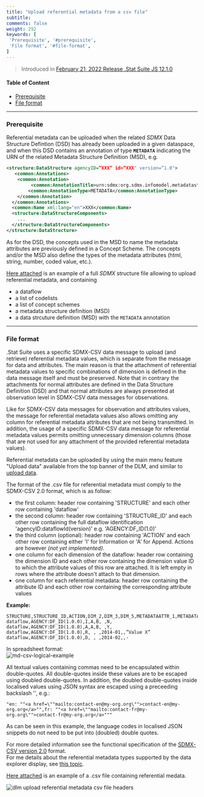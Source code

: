 ```yaml
---
title: "Upload referential metadata from a csv file"
subtitle: 
comments: false
weight: 292
keywords: [
 'Prerequisite', '#prerequisite',
 'File format', '#file-format',
]
---
```


> Introduced in [February 21, 2022 Release .Stat Suite JS 12.1.0](https://sis-cc.gitlab.io/dotstatsuite-documentation/changelog/#february-21-2022)

#### Table of Content
- [Prerequisite](#prerequisite)
- [File format](file-format)

---

### Prerequisite
Referential metadata can be uploaded when the related *SDMX* Data Structure Defintion (DSD) has already been uploaded in a given dataspace, and when this DSD contains an annotation of type **`METADATA`** indicating the URN of the related Metadata Structure Definition (MSD), e.g.

```xml
<structure:DataStructure agencyID=“XXX“ id=“XXX" version=“1.0">
   <common:Annotations>
  	<common:Annotation>
  		 <common:AnnotationTitle>urn:sdmx:org.sdmx.infomodel.metadatastructure.MetadataStructure=AGENCY:MSD_ID(1.0)</common:AnnotationTitle>
  		<common:AnnotationType>METADATA</common:AnnotationType>
  	</common:Annotation>
  </common:Annotations>
  <common:Name xml:lang="en">XXX</common:Name>
  <structure:DataStructureComponents>
  	...
  </structure:DataStructureComponents>
</structure:DataStructure>
```

As for the DSD, the concepts used in the MSD to name the metadata attributes are previously defined in a Concept Scheme. The concepts and/or the MSD also define the types of the metadata attributes (html, string, number, coded value, etc.).

[Here attached](https://gitlab.com/sis-cc/dotstatsuite-documentation/-/blob/master/content/OECD_SNA_TABLE1_1.0_structures.xml) is an example of a full *SDMX* structure file allowing to upload referential metadata, and containing
- a dataflow
- a list of codelists
- a list of concept schemes
- a metadata structure definition (MSD)
- a data strcuture definition (MSD) with the `METADATA` annotation

---

### File format

.Stat Suite uses a specific SDMX-CSV data message to upload (and retrieve) referential metadata values, which is separate from the message for data and attributes. The main reason is that the attachment of referential metadata values to specific combinations of dimension is defined in the data message itself and must be preserved. Note that in contrary the attachments for normal attributes are defined in the Data Structure Definition (DSD) and that normal attributes are always presented at observation level in SDMX-CSV data messages for observations.  

Like for SDMX-CSV data messages for observation and attributes values, the message for referential metadata values also allows omitting any column for referential metadata attributes that are not being transmitted. In addition, the usage of a specific SDMX-CSV data message for referential metadata values permits omitting unnecessary dimension columns (those that are not used for any attachment of the provided referential metadata values).

Referential metadata can be uploaded by using the main menu feature "Upload data" available from the top banner of the DLM, and similar to [upload data](https://sis-cc.gitlab.io/dotstatsuite-documentation/using-dlm/upload-data/upload-data-sdmx-file/).

The format of the .csv file for referential metadata must comply to the SDMX-CSV 2.0 format, which is as follow:
- the first column: header row containing 'STRUCTURE' and each other row containing 'dataflow'
- the second column: header row containing 'STRUCTURE_ID' and each other row containing the full dataflow identification 'agencyID:dataflowId(version)' e.g. 'AGENCY:DF_ID(1.0)'
- the third column (optional): header row containing 'ACTION' and each other row containing either 'I' for Information or 'A' for Append. Actions are however *(not yet implemented)*.
- one column for each dimension of the dataflow: header row containing the dimension ID and each other row containing the dimension value ID to which the attribute values of this row are attached. It is left empty in rows where the attribute doesn't attach to that dimension.
- one column for each referential metadata: header row containing the attribute ID and each other row containing the corresponding attribute values

**Example:**

```
STRUCTURE,STRUCTURE_ID,ACTION,DIM_2,DIM_3,DIM_5,METADATAATTR_1,METADATAATTR_2
dataflow,AGENCY:DF_ID(1.0.0),I,A,B, ,N,
dataflow,AGENCY:DF_ID(1.0.0),A,A,B, ,Y,
dataflow,AGENCY:DF_ID(1.0.0),R, , ,2014-01,,”Value X”
dataflow,AGENCY:DF_ID(1.0.0),D, , ,2014-02,,-
```

In spreadsheet format:  
![md-csv-logical-example](/dotstatsuite-documentation/images/md-csv-logical-example.png)

All textual values containing commas need to be encapsulated within double-quotes. All double-quotes inside these values are to be escaped using doubled double-quotes. In addition, the doubled double-quotes inside localised values using JSON syntax are escaped using a preceeding backslash '\', e.g.:

`"en: ""<a href=\""mailto:contact-en@my-org.org\"">contact-en@my-org.org</a>"",fr: ""<a href=\""mailto:contact-fr@my-org.org\"">contact-fr@my-org.org</a>"""`

As can be seen in this example, the language codes in localised JSON snippets do not need to be put into (doubled) double quotes.

For more detailed information see the functional specification of the [SDMX-CSV version 2.0](https://github.com/sdmx-twg/sdmx-csv/tree/v2.0.0/data-message/docs/sdmx-csv-field-guide.md) format.  
For me details about the referential metadata types supported by the data explorer display, see [this topic](https://sis-cc.gitlab.io/dotstatsuite-documentation/using-api/core-data-model/#referential-metadata-types).

[Here attached](https://gitlab.com/sis-cc/dotstatsuite-documentation/-/blob/master/content/OECD_SNA_TABLE1_1.0_-_AUS_metadata.csv) is an example of a .csv file containing referential medata.

![dlm upload referential metadata csv file headers](/dotstatsuite-documentation/images/dlm-upload-referential-metadata-csv.png)
